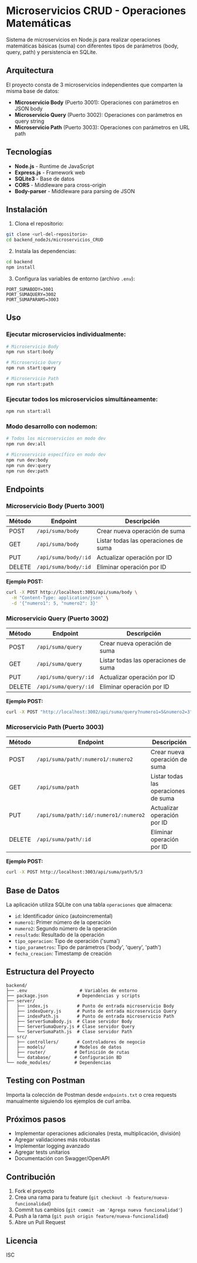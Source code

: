 # Microservicios CRUD - Operaciones Matemáticas

Sistema de microservicios en Node.js para realizar operaciones matemáticas básicas (suma) con diferentes tipos de parámetros (body, query, path) y persistencia en SQLite.

## Arquitectura

El proyecto consta de 3 microservicios independientes que comparten la misma base de datos:

- **Microservicio Body** (Puerto 3001): Operaciones con parámetros en JSON body
- **Microservicio Query** (Puerto 3002): Operaciones con parámetros en query string
- **Microservicio Path** (Puerto 3003): Operaciones con parámetros en URL path

## Tecnologías

- **Node.js** - Runtime de JavaScript
- **Express.js** - Framework web
- **SQLite3** - Base de datos
- **CORS** - Middleware para cross-origin
- **Body-parser** - Middleware para parsing de JSON

## Instalación

1. Clona el repositorio:
```bash
git clone <url-del-repositorio>
cd backend_nodeJs/microservicios_CRUD
```

2. Instala las dependencias:
```bash
cd backend
npm install
```

3. Configura las variables de entorno (archivo `.env`):
```env
PORT_SUMABODY=3001
PORT_SUMAQUERY=3002
PORT_SUMAPARAMS=3003
```

## Uso

### Ejecutar microservicios individualmente:

```bash
# Microservicio Body
npm run start:body

# Microservicio Query
npm run start:query

# Microservicio Path
npm run start:path
```

### Ejecutar todos los microservicios simultáneamente:

```bash
npm run start:all
```

### Modo desarrollo con nodemon:

```bash
# Todos los microservicios en modo dev
npm run dev:all

# Microservicio específico en modo dev
npm run dev:body
npm run dev:query
npm run dev:path
```

## Endpoints

### Microservicio Body (Puerto 3001)

| Método | Endpoint | Descripción |
|--------|----------|-------------|
| POST | `/api/suma/body` | Crear nueva operación de suma |
| GET | `/api/suma/body` | Listar todas las operaciones de suma |
| PUT | `/api/suma/body/:id` | Actualizar operación por ID |
| DELETE | `/api/suma/body/:id` | Eliminar operación por ID |

**Ejemplo POST:**
```bash
curl -X POST http://localhost:3001/api/suma/body \
  -H "Content-Type: application/json" \
  -d '{"numero1": 5, "numero2": 3}'
```

### Microservicio Query (Puerto 3002)

| Método | Endpoint | Descripción |
|--------|----------|-------------|
| POST | `/api/suma/query` | Crear nueva operación de suma |
| GET | `/api/suma/query` | Listar todas las operaciones de suma |
| PUT | `/api/suma/query/:id` | Actualizar operación por ID |
| DELETE | `/api/suma/query/:id` | Eliminar operación por ID |

**Ejemplo POST:**
```bash
curl -X POST "http://localhost:3002/api/suma/query?numero1=5&numero2=3"
```

### Microservicio Path (Puerto 3003)

| Método | Endpoint | Descripción |
|--------|----------|-------------|
| POST | `/api/suma/path/:numero1/:numero2` | Crear nueva operación de suma |
| GET | `/api/suma/path` | Listar todas las operaciones de suma |
| PUT | `/api/suma/path/:id/:numero1/:numero2` | Actualizar operación por ID |
| DELETE | `/api/suma/path/:id` | Eliminar operación por ID |

**Ejemplo POST:**
```bash
curl -X POST http://localhost:3003/api/suma/path/5/3
```

## Base de Datos

La aplicación utiliza SQLite con una tabla `operaciones` que almacena:

- `id`: Identificador único (autoincremental)
- `numero1`: Primer número de la operación
- `numero2`: Segundo número de la operación
- `resultado`: Resultado de la operación
- `tipo_operacion`: Tipo de operación ('suma')
- `tipo_parametros`: Tipo de parámetros ('body', 'query', 'path')
- `fecha_creacion`: Timestamp de creación

## Estructura del Proyecto

```
backend/
├── .env                    # Variables de entorno
├── package.json           # Dependencias y scripts
├── server/
│   ├── index.js           # Punto de entrada microservicio Body
│   ├── indexQuery.js      # Punto de entrada microservicio Query
│   ├── indexPath.js       # Punto de entrada microservicio Path
│   ├── ServerSumaBody.js  # Clase servidor Body
│   ├── ServerSumaQuery.js # Clase servidor Query
│   └── ServerSumaPath.js  # Clase servidor Path
├── src/
│   ├── controllers/       # Controladores de negocio
│   ├── models/           # Modelos de datos
│   ├── router/           # Definición de rutas
│   └── database/         # Configuración BD
└── node_modules/         # Dependencias
```

## Testing con Postman

Importa la colección de Postman desde `endpoints.txt` o crea requests manualmente siguiendo los ejemplos de curl arriba.

## Próximos pasos

- Implementar operaciones adicionales (resta, multiplicación, división)
- Agregar validaciones más robustas
- Implementar logging avanzado
- Agregar tests unitarios
- Documentación con Swagger/OpenAPI

## Contribución

1. Fork el proyecto
2. Crea una rama para tu feature (`git checkout -b feature/nueva-funcionalidad`)
3. Commit tus cambios (`git commit -am 'Agrega nueva funcionalidad'`)
4. Push a la rama (`git push origin feature/nueva-funcionalidad`)
5. Abre un Pull Request

## Licencia

ISC
